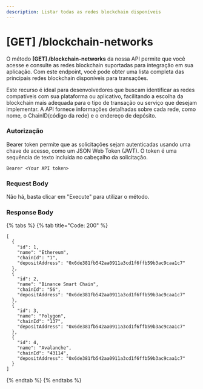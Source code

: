 ```yaml
---
description: Listar todas as redes blockchain disponíveis
---
```


# \[GET] /blockchain-networks

O método **\[GET] /blockchain-networks** da nossa API permite que você acesse e consulte as redes blockchain suportadas para integração em sua aplicação. Com este endpoint, você pode obter uma lista completa das principais redes blockchain disponíveis para transações.

Este recurso é ideal para desenvolvedores que buscam identificar as redes compatíveis com sua plataforma ou aplicativo, facilitando a escolha da blockchain mais adequada para o tipo de transação ou serviço que desejam implementar. A API fornece informações detalhadas sobre cada rede, como nome, o ChainID(código da rede) e o endereço de depósito.

### Autorização

Bearer token permite que as solicitações sejam autenticadas usando uma chave de acesso, como um JSON Web Token (JWT). O token é uma sequência de texto incluída no cabeçalho da solicitação.

```
Bearer <Your API token>
```

### Request Body

Não há, basta clicar em "Execute" para utilizar o método.

### Response Body

{% tabs %}
{% tab title="Code: 200" %}
```
[
  {
    "id": 1,
    "name": "Ethereum",
    "chainId": "1",
    "depositAddress": "0x6de381fb542aa0911a3cd1f6ffb59b3ac9caa1c7"
  },
  {
    "id": 2,
    "name": "Binance Smart Chain",
    "chainId": "56",
    "depositAddress": "0x6de381fb542aa0911a3cd1f6ffb59b3ac9caa1c7"
  },
  {
    "id": 3,
    "name": "Polygon",
    "chainId": "137",
    "depositAddress": "0x6de381fb542aa0911a3cd1f6ffb59b3ac9caa1c7"
  },
  {
    "id": 4,
    "name": "Avalanche",
    "chainId": "43114",
    "depositAddress": "0x6de381fb542aa0911a3cd1f6ffb59b3ac9caa1c7"
  }
]
```
{% endtab %}
{% endtabs %}
